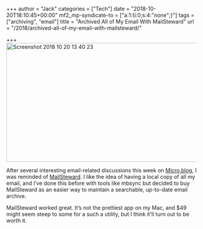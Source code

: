 +++
author = "Jack"
categories = ["Tech"]
date = "2018-10-20T18:10:45+00:00"
mf2_mp-syndicate-to = ["a:1:{i:0;s:4:\"none\";}"]
tags = ["archiving", "email"]
title = "Archived All of My Email With MailSteward"
url = "/2018/archived-all-of-my-email-with-mailsteward/"

+++
<img title="Screenshot 2018-10-20 13.40.23.png" src="/img/2018/10/Screenshot-2018-10-20-13.40.23.png" alt="Screenshot 2018 10 20 13 40 23" width="598" height="315" border="0" />

After several interesting email-related discussions this week on [Micro.blog][1], I was reminded of [MailSteward][2]. I like the idea of having a local copy of all my email, and I&#8217;ve done this before with tools like mbsync but decided to buy MailSteward as an easier way to maintain a searchable, up-to-date email archive.

MailSteward worked great. It&#8217;s not the prettiest app on my Mac, and $49 might seem steep to some for a such a utility, but I think it&#8217;ll turn out to be worth it.

 [1]: https://micro.blog
 [2]: https://mailsteward.com